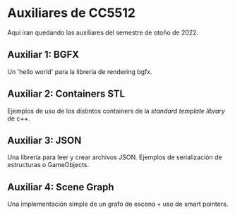# Auxiliares de CC5512
Aquí iran quedando las auxiliares del semestre de otoño de 2022.

## Auxiliar 1: BGFX
Un 'hello world' para la librería de rendering bgfx.

## Auxiliar 2: Containers STL
Ejemplos de uso de los distintos containers de la _standard template library_ de c++.

## Auxiliar 3: JSON
Una librería para leer y crear archivos JSON. Ejemplos de serialización de estructuras o GameObjects.

## Auxiliar 4: Scene Graph
Una implementación simple de un grafo de escena + uso de smart pointers.